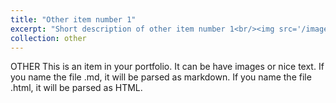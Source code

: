 ```yaml
---
title: "Other item number 1"
excerpt: "Short description of other item number 1<br/><img src='/images/500x300.png'>"
collection: other
---
```


OTHER This is an item in your portfolio. It can be have images or nice text. If you name the file .md, it will be parsed as markdown. If you name the file .html, it will be parsed as HTML. 
